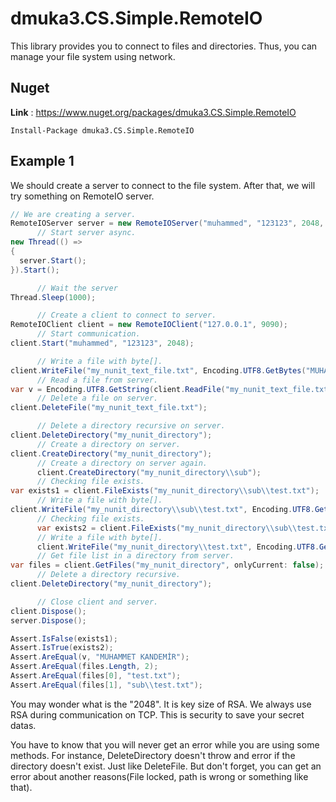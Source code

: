 # dmuka3.CS.Simple.RemoteIO

 This library provides you to connect to files and directories. Thus, you can manage your file system using network.
 
 ## Nuget
 **Link** : https://www.nuget.org/packages/dmuka3.CS.Simple.RemoteIO
 ```nuget
 Install-Package dmuka3.CS.Simple.RemoteIO
 ```
 
 ## Example 1

  We should create a server to connect to the file system. After that, we will try something on RemoteIO server.
  
```csharp
// We are creating a server.
RemoteIOServer server = new RemoteIOServer("muhammed", "123123", 2048, 4, 9090, timeOutAuth: 1);
      // Start server async.
new Thread(() =>
{
  server.Start();
}).Start();

      // Wait the server
Thread.Sleep(1000);

      // Create a client to connect to server.
RemoteIOClient client = new RemoteIOClient("127.0.0.1", 9090);
      // Start communication.
client.Start("muhammed", "123123", 2048);

      // Write a file with byte[].
client.WriteFile("my_nunit_text_file.txt", Encoding.UTF8.GetBytes("MUHAMMET KANDEMİR"));
      // Read a file from server.
var v = Encoding.UTF8.GetString(client.ReadFile("my_nunit_text_file.txt"));
      // Delete a file on server.
client.DeleteFile("my_nunit_text_file.txt");

      // Delete a directory recursive on server.
client.DeleteDirectory("my_nunit_directory");
      // Create a directory on server.
client.CreateDirectory("my_nunit_directory");
      // Create a directory on server again.
      client.CreateDirectory("my_nunit_directory\\sub");
      // Checking file exists.
var exists1 = client.FileExists("my_nunit_directory\\sub\\test.txt");
      // Write a file with byte[].
client.WriteFile("my_nunit_directory\\sub\\test.txt", Encoding.UTF8.GetBytes("MUHAMMET KANDEMİR"));
      // Checking file exists.
      var exists2 = client.FileExists("my_nunit_directory\\sub\\test.txt");
      // Write a file with byte[].
      client.WriteFile("my_nunit_directory\\test.txt", Encoding.UTF8.GetBytes("MUHAMMET KANDEMİR"));
      // Get file list in a directory from server.
var files = client.GetFiles("my_nunit_directory", onlyCurrent: false);
      // Delete a directory recursive.
client.DeleteDirectory("my_nunit_directory");

      // Close client and server.
client.Dispose();
server.Dispose();

Assert.IsFalse(exists1);
Assert.IsTrue(exists2);
Assert.AreEqual(v, "MUHAMMET KANDEMİR");
Assert.AreEqual(files.Length, 2);
Assert.AreEqual(files[0], "test.txt");
Assert.AreEqual(files[1], "sub\\test.txt");  
```

 You may wonder what is the "2048". It is key size of RSA. We always use RSA during communication on TCP. This is security to save your secret datas.
 
 You have to know that you will never get an error while you are using some methods. For instance, DeleteDirectory doesn't throw and error if the directory doesn't exist. Just like DeleteFile. But don't forget, you can get an error about another reasons(File locked, path is wrong or something like that).
